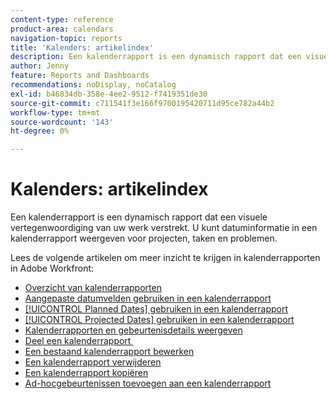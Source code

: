 ```yaml
---
content-type: reference
product-area: calendars
navigation-topic: reports
title: 'Kalenders: artikelindex'
description: Een kalenderrapport is een dynamisch rapport dat een visuele vertegenwoordiging van uw werk verstrekt. U kunt datuminformatie in een kalenderrapport weergeven voor projecten, taken en problemen. Bekijk deze artikelen om inzicht te krijgen in kalenderrapporten in Adobe Workfront.
author: Jenny
feature: Reports and Dashboards
recommendations: noDisplay, noCatalog
exl-id: b46834db-358e-4ee2-9512-f7419351de30
source-git-commit: c711541f3e166f9700195420711d95ce782a44b2
workflow-type: tm+mt
source-wordcount: '143'
ht-degree: 0%

---
```


# Kalenders: artikelindex

<!--Audited: 01/2024-->

Een kalenderrapport is een dynamisch rapport dat een visuele vertegenwoordiging van uw werk verstrekt. U kunt datuminformatie in een kalenderrapport weergeven voor projecten, taken en problemen.

Lees de volgende artikelen om meer inzicht te krijgen in kalenderrapporten in Adobe Workfront:

* [Overzicht van kalenderrapporten](../../../reports-and-dashboards/reports/calendars/calendar-reports-overview.md)
* [Aangepaste datumvelden gebruiken in een kalenderrapport](../../../reports-and-dashboards/reports/calendars/use-custom-dates.md)
* [[!UICONTROL Planned Dates] gebruiken in een kalenderrapport](../../../reports-and-dashboards/reports/calendars/use-planned-dates.md)
* [[!UICONTROL Projected Dates] gebruiken in een kalenderrapport](../../../reports-and-dashboards/reports/calendars/use-projected-dates.md)
* [Kalenderrapporten en gebeurtenisdetails weergeven](../../../reports-and-dashboards/reports/calendars/view-calendar-reports-and-event-details.md)
* [&#x200B; Deel een kalenderrapport &#x200B;](../../../reports-and-dashboards/reports/calendars/share-a-calendar-report.md)
* [Een bestaand kalenderrapport bewerken](../../../reports-and-dashboards/reports/calendars/edit-an-existing-calendar-report.md)
* [Een kalenderrapport verwijderen](../../../reports-and-dashboards/reports/calendars/delete-a-calendar-report.md)
* [Een kalenderrapport kopiëren](../../../reports-and-dashboards/reports/calendars/copy-a-calendar-report.md)
* [Ad-hocgebeurtenissen toevoegen aan een kalenderrapport](../../../reports-and-dashboards/reports/calendars/add-ad-hoc-events.md)

